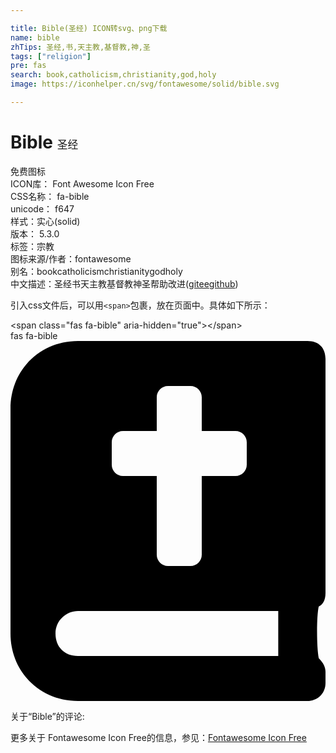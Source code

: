 ```yaml
---

title: Bible(圣经) ICON转svg、png下载
name: bible
zhTips: 圣经,书,天主教,基督教,神,圣
tags: ["religion"]
pre: fas
search: book,catholicism,christianity,god,holy
image: https://iconhelper.cn/svg/fontawesome/solid/bible.svg

---
```


# Bible  <small style="font-size: 60%;font-weight: 100">圣经</small>


<div class="detail-page">
<p>
<span><span class="badge-success badge">免费图标</span> </span>
<br/>
<span>
ICON库：
<span class="badge-secondary badge">Font Awesome Icon Free</span> 
</span>
<br/>
<span>
CSS名称：
<span class="badge-secondary badge">fa-bible</span> 
</span>
<br/>
<span>
unicode：
<span class="badge-secondary badge">f647</span> 
<copy-btn content='f647' btn-title=""></copy-btn>
<copy-btn :content='String.fromCodePoint(parseInt("f647", 16))' btn-title="复制U"></copy-btn>
</span><br/><span>样式：<span class="badge-light badge">实心(solid)</span></span>
<br/>
<span>
版本：
<span class="badge-secondary badge">5.3.0</span> 
</span><br/><span>标签：<span class="badge-light badge"><router-link to="/tags/religion.html">宗教</router-link></span></span>
<br/>
<span>图标来源/作者：<span class="badge-light badge">fontawesome</span></span> 
<br/>
<span>别名：<span class="badge-light badge">book</span><span class="badge-light badge">catholicism</span><span class="badge-light badge">christianity</span><span class="badge-light badge">god</span><span class="badge-light badge">holy</span></span><br/><span class="zh-detail">中文描述：<span class="badge-primary badge">圣经</span><span class="badge-primary badge">书</span><span class="badge-primary badge">天主教</span><span class="badge-primary badge">基督教</span><span class="badge-primary badge">神</span><span class="badge-primary badge">圣</span><span class="help-link"><span>帮助改进</span>(<a href="https://gitee.com/liuwave/icon-helper/edit/master/json/fontawesome/solid/bible.json" target="_blank" rel="noopener noreferrer">gitee</a><a href="https://github.com/liuwave/icon-helper/edit/master/json/fontawesome/solid/bible.json" target="_blank" rel="noopener noreferrer">github</a></span>)</span><br/>
</p>
</div>
<div class="alert alert-dark">
  <i class="fas fa-bible fa-xs"></i>
  <i class="fas fa-bible fa-sm"></i>
  <i class="fas fa-bible fa-lg"></i>
  <i class="fas fa-bible fa-2x"></i>
  <i class="fas fa-bible fa-3x"></i>
  <i class="fas fa-bible fa-5x"></i>
  <i class="fas fa-bible fa-7x"></i>
</div>
<div>
  <p>引入css文件后，可以用<code>&lt;span&gt;</code>包裹，放在页面中。具体如下所示：    
  </p>
  <div class="alert alert-primary" style="font-size: 14px">
    &lt;span class="fas fa-bible" aria-hidden="true"&gt;&lt;/span&gt;
    <copy-btn content='<span class="fas fa-bible" aria-hidden="true"></span>'></copy-btn>
  </div>
  <div class="alert alert-secondary">
    <i class="fas fa-bible"
    style="font-size: 24px"
    aria-hidden="true"></i> fas fa-bible
    <copy-btn content="fas fa-bible" btn-title="复制图标名称"></copy-btn>
  </div>
</div>
<div id="svg" class="svg-wrap">
<svg xmlns="http://www.w3.org/2000/svg" viewBox="0 0 448 512"><path d="M448 358.4V25.6c0-16-9.6-25.6-25.6-25.6H96C41.6 0 0 41.6 0 96v320c0 54.4 41.6 96 96 96h326.4c12.8 0 25.6-9.6 25.6-25.6v-16c0-6.4-3.2-12.8-9.6-19.2-3.2-16-3.2-60.8 0-73.6 6.4-3.2 9.6-9.6 9.6-19.2zM144 144c0-8.84 7.16-16 16-16h48V80c0-8.84 7.16-16 16-16h32c8.84 0 16 7.16 16 16v48h48c8.84 0 16 7.16 16 16v32c0 8.84-7.16 16-16 16h-48v112c0 8.84-7.16 16-16 16h-32c-8.84 0-16-7.16-16-16V192h-48c-8.84 0-16-7.16-16-16v-32zm236.8 304H96c-19.2 0-32-12.8-32-32s16-32 32-32h284.8v64z"/></svg>
</div>
<detail full-name='fa-bible'></detail>
<div>
<p>关于“Bible”的评论:</p>
</div>
<Vssue title="关于“Bible”的评论" ></Vssue>    
<div><p>更多关于  Fontawesome Icon Free的信息，参见：<a target="_blank" href="https://iconhelper.cn/fontawesome.html">Fontawesome Icon Free</a>
</p></div>
